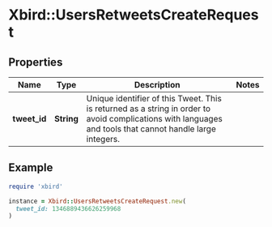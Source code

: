# Xbird::UsersRetweetsCreateRequest

## Properties

| Name | Type | Description | Notes |
| ---- | ---- | ----------- | ----- |
| **tweet_id** | **String** | Unique identifier of this Tweet. This is returned as a string in order to avoid complications with languages and tools that cannot handle large integers. |  |

## Example

```ruby
require 'xbird'

instance = Xbird::UsersRetweetsCreateRequest.new(
  tweet_id: 1346889436626259968
)
```

